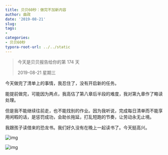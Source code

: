 ```yaml
---
title: 贝贝60秒：做完不加新内容
author: 曲政
date: '2019-08-21'
slug: 
tags:
- 
categories:
- 贝贝60秒
typora-root-url: ../../static
---
```


>   今天是贝贝报告给你的第 174 天
>
>   2019-08-21 星期三

今天做完了清单上的事情，我忍住了，没有开启新的任务。

能提前做完，可能因为两点，我高估了第八章后半段的难度，我对第九章作了略读处理。

但是我不能继续往前走，也不能找别的作业。因为我听说，完成每日清单而不能享用闲暇的话，是惩罚成功，会助长拖延，打乱短跑的节奏，让劳动永无止境。

我跟孩子读借来的恐龙书。我们好久没有在晚上一起读书了。今天挺高兴。

![img](/images/2019-08-21-%E8%B4%9D%E8%B4%9D60%E7%A7%92%EF%BC%9A%E5%81%9A%E5%AE%8C%E4%B8%8D%E5%8A%A0%E6%96%B0%E5%86%85%E5%AE%B9/640-20200416095851886.jpeg)

![img](/images/2019-08-21-%E8%B4%9D%E8%B4%9D60%E7%A7%92%EF%BC%9A%E5%81%9A%E5%AE%8C%E4%B8%8D%E5%8A%A0%E6%96%B0%E5%86%85%E5%AE%B9/640-20200416095851909.jpeg)
